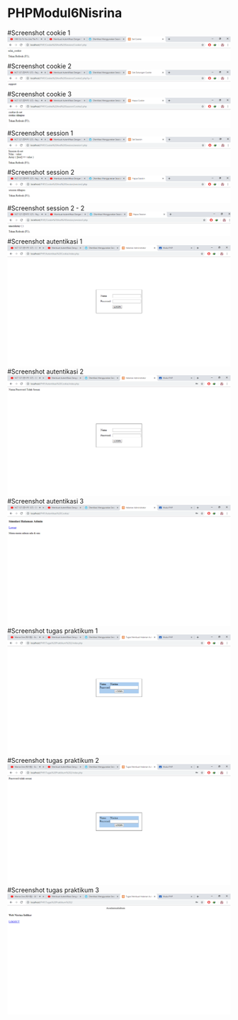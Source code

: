 # PHPModul6Nisrina
#Screenshot cookie 1
![alt](https://github.com/Ardananisrina/PHPModul6Nisrina/blob/master/Cookie1.png)
#Screenshot cookie 2
![alt](https://github.com/Ardananisrina/PHPModul6Nisrina/blob/master/Cookie2.png)
#Screenshot cookie 3
![alt](https://github.com/Ardananisrina/PHPModul6Nisrina/blob/master/Cookie3.png)
#Screenshot session 1
![alt](https://github.com/Ardananisrina/PHPModul6Nisrina/blob/master/Session1.png)
#Screenshot session 2
![alt](https://github.com/Ardananisrina/PHPModul6Nisrina/blob/master/Session2-1.png)
#Screenshot session 2 - 2
![alt](https://github.com/Ardananisrina/PHPModul6Nisrina/blob/master/Session2-2.png)
#Screenshot autentikasi 1
![alt](https://github.com/Ardananisrina/PHPModul6Nisrina/blob/master/autentikasi%201.png)
#Screenshot autentikasi 2
![alt](https://github.com/Ardananisrina/PHPModul6Nisrina/blob/master/autentikasi%202.png)
#Screenshot autentikasi 3
![alt](https://github.com/Ardananisrina/PHPModul6Nisrina/blob/master/autentikasi%203.png)
#Screenshot tugas praktikum 1
![alt](https://github.com/Ardananisrina/PHPModul6Nisrina/blob/master/index.png?raw=true)
#Screenshot tugas praktikum 2
![alt](https://github.com/Ardananisrina/PHPModul6Nisrina/blob/master/index%202.png?raw=true)
#Screenshot tugas praktikum 3
![alt](https://github.com/Ardananisrina/PHPModul6Nisrina/blob/master/index%203.png?raw=true)
